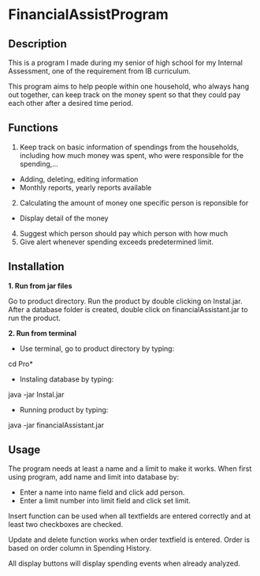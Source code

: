 # FinancialAssistProgram

## Description

This is a program I made during my senior of high school for my Internal Assessment, one of the requirement from IB curriculum. 

This program aims to help people within one household, who always hang out together, can keep track on the money spent so that they could pay each other after a desired time period.

## Functions

1. Keep track on basic information of spendings from the households, including how much money was spent, who were responsible for the spending,...
* Adding, deleting, editing information
* Monthly reports, yearly reports available
2. Calculating the amount of money one specific person is reponsible for 
* Display detail of the money
4. Suggest which person should pay which person with how much
5. Give alert whenever spending exceeds predetermined limit.

## Installation

**1. Run from jar files**

Go to product directory. Run the product by double clicking on Instal.jar. After a database folder is created, double click on financialAssistant.jar to run the product.

**2. Run from terminal**

- Use terminal, go to product directory by typing:

cd Pro*

- Instaling database by typing:

java -jar Instal.jar

- Running product by typing:
 
java -jar financialAssistant.jar

## Usage

The program needs at least a name and a limit to make it works. When first using program, add name and limit into database by:

- Enter a name into name field and click add person.
- Enter a limit number into limit field and click set limit.

Insert function can be used when all textfields are entered correctly and at least two checkboxes are checked. 

Update and delete function works when order textfield is entered. Order is based on order column in Spending History.

All display buttons will display spending events when already analyzed.
